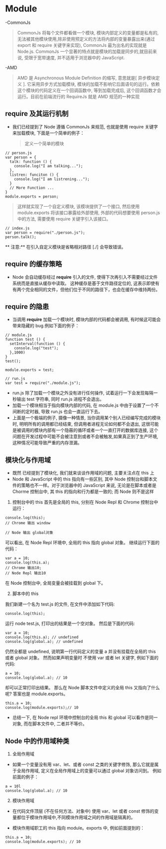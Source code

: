 # Module

-CommonJs

> CommonJs 将每个文件都看做一个模块, 模块内部定义的变量都是私有的, 无法被其他模块使用,除非使用预定义的方法将内部的变量暴露出来(通过 export 和 require 关键字来实现), CommonJs 最为出名的实现就是 Node.js.
> CommonJs 一个显著的特点就是模块的加载是同步的,就目前来说, 受限于宽带速度, 并不适用于浏览器中的 JavaScript.

-AMD

> AMD 是 Asynchronous Module Definition 的缩写, 意思就是[ 异步模块定义 ]. 它采用异步方式加载模块, 模块的加载不影响它后面语句的运行。依赖这个模块的代码定义在一个回调函数中, 等到加载完成后, 这个回调函数才会运行。目前在前端流行的 RequireJs 就是 AMD 规范的一种实现

## require 及其运行机制

- 我们已经提到了 Node 遵循 CommonJs 来规范, 也就是使用 require 关键字来加载模块, 下面是一个简单的例子：
  > 定义一个简单的模块

```
// person.js
var person = {
  talk: function () {
    console.log("I am talking...");
  },
  listren: funciton () {
    console.log("I am listrening...");
  }
  // More Function ...
}
module.exports = person;
```

> 这样就实现了一个自定义模块, 该模块提供了一个接口, 然后使用 module.exports 将该接口暴露给外部使用, 外部的代码想要使用 person.js 中的方法, 需要使用 require 关键字引入该接口。

```
// index.js
var person = require("./person.js");
person.talk();
```

** 注意:** 在引入自定义模块是省略相对路径 [./] 会导致错误。

## require 的缓存策略

- Node 会自动缓存经过 **require** 引入的文件, 使得下次再引入不需要经过文件系统而是直接从缓存中读取。 这种缓存是基于文件路径定位的, 这表示即使有有两个完全相同的文件，但他们位于不同的路径下，也会在缓存中维持两份。

## require 的隐患

- 当调用 **require** 加载一个模块时, 模块内部的代码都会被调用, 有时候这可能会带来隐藏的 bug.例如下面的例子：

```
// module.js
function test () {
  setInterval(function () {
    console.log("test");
  },1000)
}
test();

module.exports = test;

// run.js
var test = require("./module.js");
```

- run.js 除了加载一个模块之外没有进行任何操作, 试着运行一下会发现每隔一秒输出 test 字符串, 同时 run.js 进程不会退出。
- 加载一个模块相当于指向模块内部的代码, 在 module.js 中由于设置了一个不间断的定时器, 导致 run.js 也会一直运行下去。
- 上面是一个极端的例子, 摄像一种情景, 当你调用某个别人已经编写完成的模块时, 明明所有的调用都已经结束, 但调用者进程无论如何都不会退出, 这很可能是被调用的模块内部有一个隐蔽的循环或者一个一直打开的数据库连接, 这个问题在开发过程中可能不会被注意到或者不会被触发,如果真正到了生产环境,
  这种情况可能导致严重的内存泄漏。

## 模块化与作用域

- 既然 已经提到了模块化, 我们就来谈谈作用域的问题, 主要关注点在 this 上
- Node 和 JavaScript 中的 this 指向有一些区别, 其中 Node 控制台和脚本文件的策略也不一样。对于浏览器中的 JavaScript 来说, 无论是在脚本或者是 Chorme 控制台中, 其 this 的指向和行为都是一致的; 而 Node 则不是这样

1. 控制台中的 this
   首先是全局的 this, 分别在 Node Repl 和 Chrome 控制台中运行：

```
console.log(this);
// Chrome 输出 window

// Node 输出 global对象
```

可以看出, 在 Node Repl 环境中, 全局的 this 指向 global 对象。 继续运行下面的代码：

```
var a = 10;
console.log(this.a);
// Chrome 输出10;
// Node Repl 输出10
```

在 Node 控制台中, 全局变量会被挂载到 global 下。

2. 脚本中的 this

我们新建一个名为 test.js 的文件, 在文件中添加如下代码:

```
console.log(this);
```

运行 node test.js, 打印出的结果是一个空对象。
然后是下面的代码:

```
var a = 10;
console.log(this.a); // undefined
console.log(global.a); // undefined
```

仍然全都是 undefined, 说明第一行代码定义的变量 a 并没有挂载在全局的 this 或者 global 对象。
然而如果声明变量时 不使用 var 或者 let 关键字, 例如下面的代码:

```
a = 10;
console.log(global.a); // 10
```

却可以正常打印出结果。
那么在 Node 脚本文件中定义的全局 this 又指向了什么呢? 答案也是 module.exports。

```
this.a = 10;
console.log(module.exports);// 10
```

- 总结一下, 在 Node repl 环境中控制台的全局 this 和 global 可以看作是同一对象, 而在脚本文件中, 二者并不等价。

## Node 中的作用域种类

1. 全局作用域

- 如果一个变量没有用 var、let、或者 const 之类的关键字修饰, 那么它就是属于全局作用域, 定义在全局作用域上的变量可以通过 global 对象访问到。
  例如前面的例子：

```
a = 10l
console.log(global.a); // 10
```

2. 模块作用域

- 在代码文件顶层 (不在任何方法、对象中) 使用 var、let 或者 const 修饰的变量都位于模块作用域中,不同模块作用域之间的作用域是隔离的。

- 模块作用域职工的 this 指向 module。exports 中, 例如前面提到的：

```
this.a = 10;
console.log(module.exports); // 10

```
